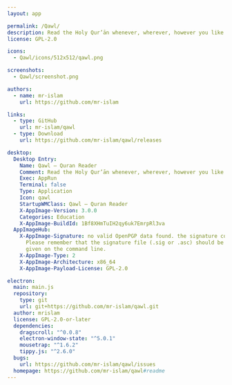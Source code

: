 ```yaml
---
layout: app

permalink: /Qawl/
description: Read the Holy Qur’ān whenever, wherever, however you like.
license: GPL-2.0

icons:
  - Qawl/icons/512x512/qawl.png

screenshots:
  - Qawl/screenshot.png

authors:
  - name: mr-islam
    url: https://github.com/mr-islam

links:
  - type: GitHub
    url: mr-islam/qawl
  - type: Download
    url: https://github.com/mr-islam/qawl/releases

desktop:
  Desktop Entry:
    Name: Qawl — Quran Reader
    Comment: Read the Holy Qur’ān whenever, wherever, however you like.
    Exec: AppRun
    Terminal: false
    Type: Application
    Icon: qawl
    StartupWMClass: Qawl — Quran Reader
    X-AppImage-Version: 3.0.0
    Categories: Education
    X-AppImage-BuildId: 1Bf8XHmTuIH2qy6uk7EmrpRl3va
  AppImageHub:
    X-AppImage-Signature: no valid OpenPGP data found. the signature could not be verified.
      Please remember that the signature file (.sig or .asc) should be the first file
      given on the command line.
    X-AppImage-Type: 2
    X-AppImage-Architecture: x86_64
    X-AppImage-Payload-License: GPL-2.0

electron:
  main: main.js
  repository:
    type: git
    url: git+https://github.com/mr-islam/qawl.git
  author: mrislam
  license: GPL-2.0-or-later
  dependencies:
    dragscroll: "^0.0.8"
    electron-window-state: "^5.0.1"
    mousetrap: "^1.6.2"
    tippy.js: "^2.6.0"
  bugs:
    url: https://github.com/mr-islam/qawl/issues
  homepage: https://github.com/mr-islam/qawl#readme
---
```

